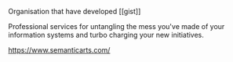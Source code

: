 Organisation that have developed [[gist]]

Professional services for untangling the mess you've made of your information systems and turbo charging your new initiatives.

https://www.semanticarts.com/